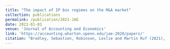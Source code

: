 ```yaml
---
title: "The impact of IP box regimes on the M&A market"
collection: publications
permalink: /publication/2021-JAE
date: 2021-01-01
venue: 'Journal of Accounting and Economics'
link: 'https://accounting.wharton.upenn.edu/jae-2020/papers/'
citation: "Bradley, Sebastien, Robinson, Leslie and Martin Ruf (2021), The impact of IP box regimes on the M&A market, Journal of Accounting and Economics 72 (2-3), 101448."
---
```

